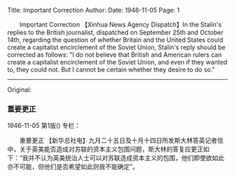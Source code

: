 Title: Important Correction
Author:
Date: 1946-11-05
Page: 1

　　Important Correction
    【Xinhua News Agency Dispatch】In the Stalin's replies to the British journalist, dispatched on September 25th and October 14th, regarding the question of whether Britain and the United States could create a capitalist encirclement of the Soviet Union, Stalin's reply should be corrected as follows: "I do not believe that British and American rulers can create a capitalist encirclement of the Soviet Union, and even if they wanted to, they could not. But I cannot be certain whether they desire to do so."



<hr /> 

Original: 


### 重要更正

1946-11-05
第1版()
专栏：

　　重要更正
    【新华总社电】九月二十五日及十月十四日所发斯大林答英记者信中，关于英美能否造成对苏联的资本主义包围问题，斯大林的答复应更正如下：“我并不认为英美统治人士可以对苏联造成资本主义的包围，他们即使欲如此亦不可能，但他们是否希望如此则我不能确定”。
